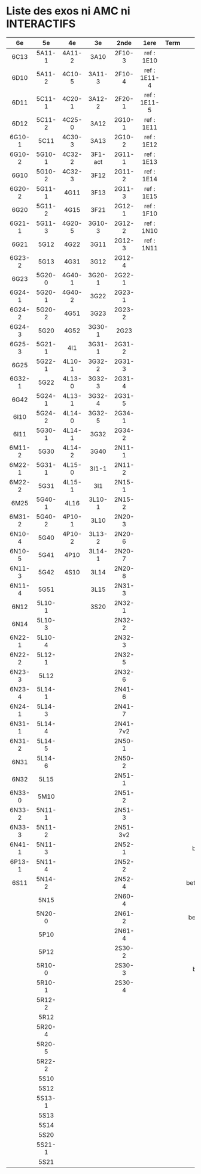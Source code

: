 # Liste des exos ni AMC ni INTERACTIFS

|6e|5e|4e|3e|2nde|1ere|Term|Reste|
|:-:|:-:|:-:|:-:|:-:|:-:|:-:|:-:|
|6C13|5A11-1|4A11-2|3A10|2F10-3|ref : 1E10||MG32_3F13|
|6D10|5A11-2|4C10-5|3A11-3|2F10-4|ref : 1E11-4||CM020|
|6D11|5C11-1|4C20-1|3A12-2|2F20-1|ref : 1E11-5||CM021|
|6D12|5C11-2|4C25-0|3A12|2G10-1|ref : 1E11||ExC100|
|6G10-1|5C11|4C30-3|3A13|2G10-2|ref : 1E12||HPC100|
|6G10-2|5G10-1|4C32-2|3F1-act|2G11-1|ref : 1E13||PEA11-1|
|6G10|5G10-2|4C32-3|3F12|2G11-2|ref : 1E14||PEA11|
|6G20-2|5G11-1|4G11|3F13|2G11-3|ref : 1E15||PEA12|
|6G20|5G11-2|4G15|3F21|2G12-1|ref : 1F10||PEA13|
|6G21-1|5G11-3|4G20-5|3G10-3|2G12-2|ref : 1N10||PEG20|
|6G21|5G12|4G22|3G11|2G12-3|ref : 1N11||PEG21|
|6G23-2|5G13|4G31|3G12|2G12-4|||PEG22|
|6G23|5G20-0|4G40-1|3G20-1|2G22-1|||PEG23|
|6G24-1|5G20-1|4G40-2|3G22|2G23-1|||PEG24|
|6G24-2|5G20-2|4G51|3G23|2G23-2|||P003|
|6G24-3|5G20|4G52|3G30-1|2G23|||P004|
|6G25-3|5G21-1|4I1|3G31-1|2G31-2|||P005|
|6G25|5G22-1|4L10-1|3G32-2|2G31-3|||P006|
|6G32-1|5G22|4L13-0|3G32-3|2G31-4|||P007|
|6G42|5G24-1|4L13-1|3G32-4|2G31-5|||P008|
|6I10|5G24-2|4L14-0|3G32-5|2G34-1|||P009|
|6I11|5G30-1|4L14-1|3G32|2G34-2|||P010|
|6M11-2|5G30|4L14-2|3G40|2N11-1|||P011|
|6M22-1|5G31-1|4L15-0|3I1-1|2N11-2|||P012|
|6M22-2|5G31|4L15-1|3I1|2N15-1|||P013|
|6M25|5G40-1|4L16|3L10-1|2N15-2|||P014|
|6M31-2|5G40-2|4P10-1|3L10|2N20-3|||beta2F31|
|6N10-4|5G40|4P10-2|3L13-2|2N20-6|||beta2N60-X1|
|6N10-5|5G41|4P10|3L14-1|2N20-7|||beta2N60-X2|
|6N11-3|5G42|4S10|3L14|2N20-8|||beta3F23|
|6N11-4|5G51||3L15|2N31-3|||beta3G15|
|6N12|5L10-1||3S20|2N32-1|||beta3G41|
|6N14|5L10-3|||2N32-2|||beta3s21|
|6N22-1|5L10-4|||2N32-3|||beta4C31|
|6N22-2|5L12-1|||2N32-5|||beta4G20-3|
|6N23-3|5L12|||2N32-6|||beta4G20-4|
|6N23-4|5L14-1|||2N41-6|||beta6C33-1|
|6N24-1|5L14-3|||2N41-7|||beta6test2|
|6N31-1|5L14-4|||2N41-7v2|||beta6test2021|
|6N31-2|5L14-5|||2N50-1|||betaAsymptotesObliques|
|6N31|5L14-6|||2N50-2|||betaEqCarreDansC|
|6N32|5L15|||2N51-1|||betaEqValAbs|
|6N33-0|5M10|||2N51-2|||betaEquationsLog|
|6N33-2|5N11-1|||2N51-3|||betaExo3d|
|6N33-3|5N11-2|||2N51-3v2|||betaExoSimpleMatthieu|
|6N41-1|5N11-3|||2N52-1|||betaModele10_simple_question-reponse|
|6P13-1|5N11-4|||2N52-2|||betaModele11_parametrable|
|6S11|5N14-2|||2N52-4|||betaModele20_plusieurs_types_de_questions|
||5N15|||2N60-4|||betaModele21_parametrables|
||5N20-0|||2N61-2|||betaModele30_constructions_géométriques|
||5P10|||2N61-4|||betaModele31_parametrables|
||5P12|||2S30-2|||betaModele40_tableau_proportionnalite|
||5R10-0|||2S30-3|||betaModele41_tableau_signes_variations|
||5R10-1|||2S30-4|||betaProbaAouB|
||5R12-2||||||betaProbabilites|
||5R12||||||betaPuissances|
||5R20-4||||||betaSpline|
||5R20-5||||||betaSys2x2CombLin|
||5R22-2||||||betaTracerParabole|
||5S10||||||betarotation3d|
||5S12||||||moule_a_exo_mathalea|
||5S13-1||||||moule_a_exo_mathalea2d|
||5S13||||||c3C10-2|
||5S14||||||c3N10|
||5S20||||||c3N23|
||5S21-1|||||||
||5S21|||||||
